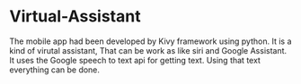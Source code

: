 # Virtual-Assistant
The mobile app had been developed by Kivy framework using python.
It is a kind of virutal assistant, That can be work as like siri and Google Assistant.
It uses the Google speech to text api for getting text. Using that text everything can be done.
